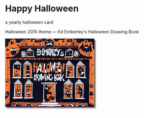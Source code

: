 Happy Halloween
===============

a yearly halloween card

Halloween 2015 theme — Ed Emberley's Halloween Drawing Book

![](https://github.com/nkabrown/halloween/blob/master/images/ed-emberley-halloween.jpg)

